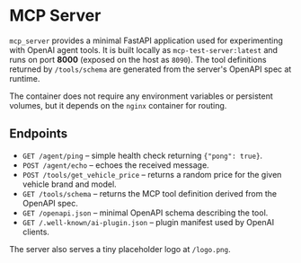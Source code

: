 # MCP Server

`mcp_server` provides a minimal FastAPI application used for experimenting with OpenAI agent tools. It is built locally as `mcp-test-server:latest` and runs on port **8000** (exposed on the host as `8090`). The tool definitions returned by `/tools/schema` are generated from the server's OpenAPI spec at runtime.

The container does not require any environment variables or persistent volumes, but it depends on the `nginx` container for routing.

## Endpoints

- `GET /agent/ping` – simple health check returning `{"pong": true}`.
- `POST /agent/echo` – echoes the received message.
- `POST /tools/get_vehicle_price` – returns a random price for the given vehicle brand and model.
- `GET /tools/schema` – returns the MCP tool definition derived from the OpenAPI spec.
- `GET /openapi.json` – minimal OpenAPI schema describing the tool.
- `GET /.well-known/ai-plugin.json` – plugin manifest used by OpenAI clients.

The server also serves a tiny placeholder logo at `/logo.png`.

